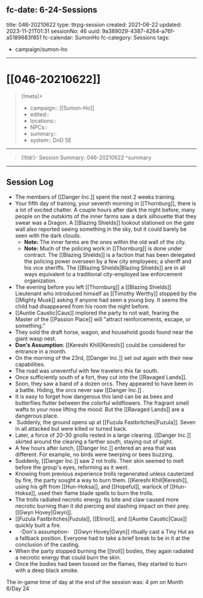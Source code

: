 fc-date: 6-24-Sessions
---
title: 046-20210622
type: ttrpg-session
created: 2021-06-22
updated: 2023-11-21T01:31
sessionNo: 46
uuid: 9a389029-4387-4264-a76f-a5189683f851
fc-calendar: SumonHo
fc-category: Sessions
tags:
  - campaign/sumon-ho
---

# [[046-20210622]]

> [!meta]+
>
> - campaign:: [[Sumon-Ho]]
> - edited::
> - locations::
> - NPCs::
> - summary::
> - system:: DnD 5E

---

> [!tldr]- Session Summary: 046-20210622
>  ^summary

---

## Session Log

- The members of [[Danger Inc.]]  spent the next 2 weeks training.
- Your fifth day of training, your seventh morning in [[Thornburg]], there is a lot of excited chatter. A couple hours after dark the night before, many people on the outskirts of the inner farms saw a dark silhouette that they swear was a Dragon. A [[Blazing Shields]] lookout stationed on the gate wall also reported seeing something in the sky, but it could barely be seen with the dark clouds. 
    - **Note:** The inner farms are the ones within the old wall of the city.
    - **Note:** Much of the policing work in [[Thornburg]] is done under contract. The [[Blazing Shields]] is a faction that has been delegated the policing power overseen by a few city employees; a sheriff and his vice sheriffs. The [[Blazing Shields|Blazing Shields]] are in all ways equivalent to a traditional city-employed law enforcement organization.
- The evening before you left [[Thornburg]] a [[Blazing Shields]] Lieutenant who introduced himself as [[Timothy Werthy]] stopped by the [[Mighty Musk]] asking if anyone had seen a young boy. It seems the child had disappeared from his room the night before.
- [[Auntie Caustic|Caus]]  implored the party to not wait, fearing the Master of the [[Passion Place]] will "attract reinforcements, escape, or something."
- They sold the draft horse, wagon, and household goods found near the giant wasp nest.
- **Don's Assumption**: [[Kereshi Khill|Kereshi]] could be considered for entrance in a month.
- On the morning of the 23rd, [[Danger Inc.]]  set out again with their new capabilities.
- The road was uneventful with few travelers this far south.
- Once sufficiently south of a fort, they cut into the [[Ravaged Lands]].
- Soon, they saw a band of a dozen orcs. They appeared to have been in a battle. Hiding, the orcs never saw [[Danger Inc.]] .
- It is easy to forget how dangerous this land can be as bees and butterflies flutter between the colorful wildflowers. The fragrant smell wafts to your nose lifting the mood. But the [[Ravaged Lands]] are a dangerous place.
-  Suddenly, the ground opens up at [[Fuzula Fastbritches|Fuzula]]. Seven in all attacked but were killed or turned back.
- Later, a force of 20-30 gnolls rested in a large clearing. [[Danger Inc.]]  skirted around the clearing a farther south, staying out of sight.
- A few hours after lunch, [[Danger Inc.]]  entered an area that was different. For example, no birds were twerping or bees buzzing.
- Suddenly, [[Danger Inc.]]  saw 2 rot trolls. Their skin seemed to melt before the group's eyes, reforming as it went.
- Knowing from previous experience trolls regenerated unless cauterized by fire, the party sought a way to burn them. [[Kereshi Khill|Kereshi]], using his gift from [[Hun-Hoksa]], and [[Hopeful]], warlock of [[Hun-Hoksa]], used their flame blade spells to burn the trolls.
- The trolls radiated necrotic energy. Its bite and claw caused more necrotic burning than it did piercing and slashing impact on their prey. [[Gwyn Hovey|Gwyn]].
- [[Fuzula Fastbritches|Fuzula]], [[Elinor]], and [[Auntie Caustic|Caus]]  quickly built a fire.
-    -Don's assumption-   [[Gwyn Hovey|Gwyn]] ritually cast a Tiny Hut as a fallback position. Everyone had to take a brief break to be in it at the conclusion of the casting.
- When the party stopped burning the [[troll]] bodies, they again radiated a necrotic energy that could burn the skin.
- Once the bodies had been tossed on the flames, they started to burn with a deep black smoke.

The in-game time of day at the end of the session was: 4 pm on Month 6/Day 24
